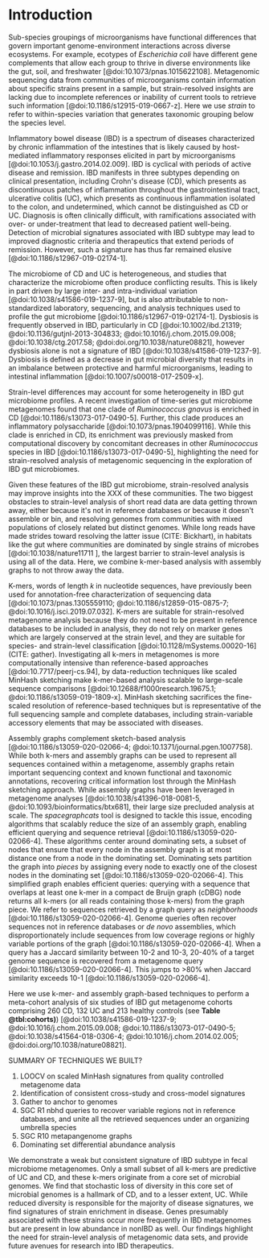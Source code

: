 # Introduction

Sub-species groupings of microorganisms have functional differences that govern important genome-environment interactions across diverse ecosystems. 
For example, ecotypes of *Escherichia coli* have different gene complements that allow each group to thrive in diverse environments like the gut, soil, and freshwater [@doi:10.1073/pnas.1015622108]. 
Metagenomic sequencing data from communities of microorganisms contain information about specific strains present in a sample, but strain-resolved insights are lacking due to incomplete references or inability of current tools to retrieve such information [@doi:10.1186/s12915-019-0667-z]. 
Here we use *strain* to refer to within-species variation that generates taxonomic grouping below the species level.

Inflammatory bowel disease (IBD) is a spectrum of diseases characterized by chronic inflammation of the intestines that is likely caused by host-mediated inflammatory responses elicited in part by microorganisms [@doi:10.1053/j.gastro.2014.02.009].
IBD is cyclical with periods of active disease and remission. 
IBD manifests in three subtypes depending on clinical presentation, including Crohn's disease (CD), which presents as discontinuous patches of inflammation throughout the gastrointestinal tract, ulcerative colitis (UC), which presents as continuous inflammation isolated to the colon, and undetermined, which cannot be distinguished as CD or UC.
Diagnosis is often clinically difficult, with ramifications associated with over- or under-treatment that lead to decreased patient well-being. 
Detection of microbial signatures associated with IBD subtype may lead to improved diagnostic criteria and therapeutics that extend periods of remission.
However, such a signature has thus far remained elusive [@doi:10.1186/s12967-019-02174-1].

The microbiome of CD and UC is heterogeneous, and studies that characterize the microbiome often produce conflicting results.
This is likely in part driven by large inter- and intra-individual variation [@doi:10.1038/s41586-019-1237-9], but is also attributable to non-standardized laboratory, sequencing, and analysis techniques used to profile the gut microbiome [@doi:10.1186/s12967-019-02174-1]. 
Dysbiosis is frequently observed in IBD, particularly in CD [@doi:10.1002/ibd.21319; @doi:10.1136/gutjnl-2013-304833; @doi:10.1016/j.chom.2015.09.008; @doi:10.1038/ctg.2017.58; @doi:doi.org/10.1038/nature08821], however dysbiosis alone is not a signature of IBD [@doi:10.1038/s41586-019-1237-9].
Dysbiosis is defined as a decrease in gut microbial diversity that results in an imbalance between protective and harmful microorganisms, leading to intestinal inflammation [@doi:10.1007/s00018-017-2509-x].

Strain-level differences may account for some heterogeneity in IBD gut microbiome profiles.
A recent investigation of time-series gut microbiome metagenomes found that one clade of *Ruminococcus gnavus* is enriched in CD [@doi:10.1186/s13073-017-0490-5]. 
Further, this clade produces an inflammatory polysaccharide [@doi:10.1073/pnas.1904099116].
While this clade is enriched in CD, its enrichment was previously masked from computational discovery by concomitant decreases in other *Ruminococcus* species in IBD [@doi:10.1186/s13073-017-0490-5], highlighting the need for strain-resolved analysis of metagenomic sequencing in the exploration of IBD gut microbiomes.

<!-- Currently this is word vomit, but it's the concepts that I want to convey -->
Given these features of the IBD gut microbiome, strain-resolved analysis may improve insights into the XXX of these communities.
The two biggest obstacles to strain-level analysis of short read data are data getting thrown away, either because it's not in reference databases or because it doesn't assemble or bin, and resolving genomes from communities with mixed populations of closely related but distinct genomes.
While long reads have made strides toward resolving the latter issue (CITE: Bickhart), in habitats like the gut where communities are dominated by single strains of microbes [@doi:10.1038/nature11711 ], the largest barrier to strain-level analysis is using all of the data.
Here, we combine k-mer-based analysis with assembly graphs to not throw away the data.

K-mers, words of length *k* in nucleotide sequences, have previously been used for annotation-free characterization of sequencing data [@doi:10.1073/pnas.1305559110; @doi:10.1186/s12859-015-0875-7; @doi:10.1016/j.isci.2019.07.032].
K-mers are suitable for strain-resolved metagenome analysis because they do not need to be present in reference databases to be included in analysis, they do not rely on marker genes which are largely conserved at the strain level, and they are suitable for species- and strain-level classification [@doi:10.1128/mSystems.00020-16] (CITE: gather). 
Investigating all k-mers in metagenomes is more computationally intensive than reference-based approaches [@doi:10.7717/peerj-cs.94], by data-reduction techniques like scaled MinHash sketching make k-mer-based analysis scalable to large-scale sequence comparisons [@doi:10.12688/f1000research.19675.1; @doi:10.1186/s13059-019-1809-x]. 
MinHash sketching sacrifices the fine-scaled resolution of reference-based techniques but is representative of the full sequencing sample and complete databases, including strain-variable accessory elements that may be associated with diseases. 

Assembly graphs complement sketch-based analysis [@doi:10.1186/s13059-020-02066-4; @doi:10.1371/journal.pgen.1007758]. 
While both k-mers and assembly graphs can be used to represent all sequences contained within a metagenome, assembly graphs retain important sequencing context and known functional and taxonomic annotations, recovering critical information lost through the MinHash sketching approach.
While assembly graphs have been leveraged in metagenome analyses [@doi:10.1038/s41396-018-0081-5, @doi:10.1093/bioinformatics/btx681], their large size precluded analysis at scale. 
The *spacegraphcats* tool is designed to tackle this issue, encoding algorithms that scalably reduce the size of an assembly graph, enabling efficient querying and sequence retrieval [@doi:10.1186/s13059-020-02066-4]. 
These algorithms center around dominating sets, a subset of nodes that ensure that every node in the assembly graph is at most distance one from a node in the dominating set. 
Dominating sets partition the graph into *pieces* by assigning every node to exactly one of the closest nodes in the dominating set [@doi:10.1186/s13059-020-02066-4]. 
This simplified graph enables efficient queries: querying with a sequence that overlaps at least one k-mer in a compact de Bruijn graph (cDBG) node returns all k-mers (or all reads containing those k-mers) from the graph piece. 
We refer to sequences retrieved by a graph query as *neighborhoods* [@doi:10.1186/s13059-020-02066-4]. 
Genome queries often recover sequences not in reference databases or *de novo* assemblies, which disproportionately include sequences from  low coverage regions or highly variable portions of the graph [@doi:10.1186/s13059-020-02066-4].
When a query has a Jaccard similarity between 10-2 and 10-3, 20-40% of a target genome sequence is recovered from a metagenome query [@doi:10.1186/s13059-020-02066-4]. 
This jumps to >80% when Jaccard similarity exceeds 10-1 [@doi:10.1186/s13059-020-02066-4]. 

Here we use k-mer- and assembly graph-based techniques to perform a meta-cohort analysis of six studies of IBD gut metagenome cohorts comprising 260 CD, 132 UC and 213 healthy controls (see **Table @tbl:cohorts)**) [@doi:10.1038/s41586-019-1237-9; @doi:10.1016/j.chom.2015.09.008; @doi:10.1186/s13073-017-0490-5; @doi:10.1038/s41564-018-0306-4; @doi:10.1016/j.chom.2014.02.005; @doi:doi.org/10.1038/nature08821].

SUMMARY OF TECHNIQUES WE BUILT? 

  1. LOOCV on scaled MinHash signatures from quality controlled metagenome data
  2. Identification of consistent cross-study and cross-model signatures
  3. Gather to anchor to genomes
  4. SGC R1 nbhd queries to recover variable regions not in reference databases, and unite all the retrieved sequences under an organizing umbrella species
  5. SGC R10 metapangenome graphs
  6. Dominating set differential abundance analysis 
  
We demonstrate a weak but consistent signature of IBD subtype in fecal microbiome metagenomes. 
Only a small subset of all k-mers are predictive of UC and CD, and these k-mers originate from a core set of microbial genomes. 
We find that stochastic loss of diversity in this core set of microbial genomes is a hallmark of CD, and to a lesser extent, UC. 
While reduced diversity is responsible for the majority of disease signatures, we find signatures of strain enrichment in disease. 
Genes presumably associated with these strains occur more frequently in IBD metagenomes but are present in low abundance in nonIBD as well.
Our findings highlight the need for strain-level analysis of metagenomic data sets, and provide future avenues for research into IBD therapeutics.